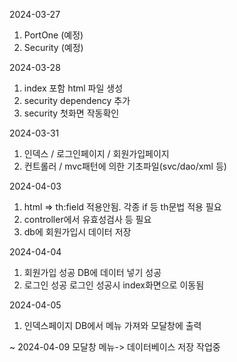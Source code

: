 2024-03-27 

1. PortOne (예정)
2. Security (예정)

2024-03-28
1. index 포함 html 파일 생성
2. security dependency 추가
3. security 첫화면 작동확인


2024-03-31
1. 인덱스 / 로그인페이지 / 회원가입페이지
2. 컨트롤러 / mvc패턴에 의한 기초파일(svc/dao/xml 등)

2024-04-03
1. html => th:field 적용안됨. 각종 if 등 th문법 적용 필요
2. controller에서 유효성검사 등 필요
3. db에 회원가입시 데이터 저장

2024-04-04
1. 회원가입 성공
  DB에 데이터 넣기 성공
2. 로그인 성공
  로그인 성공시 index화면으로 이동됨

2024-04-05
1. 인덱스페이지
  DB에서 메뉴 가져와 모달창에 출력


~ 2024-04-09
  모달창 메뉴-> 데이터베이스 저장 작업중

